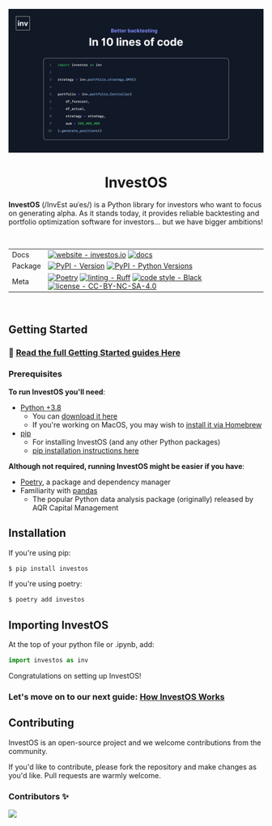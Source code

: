<p align="center"><img src="/assets/investos-banner.png" alt="InvestOS Banner"></p>
<h1 align="center">InvestOS</h1>

**InvestOS** (/InvEst əʊˈes/) is a Python library for investors who want to focus on generating alpha. As it stands today, it provides reliable backtesting and portfolio optimization software for investors... but we have bigger ambitions!

<br/>

|         |                                                                                                                                                                                                                                                                                                                                                                                                                                                                                                                                                                 |
| ------- | --------------------------------------------------------------------------------------------------------------------------------------------------------------------------------------------------------------------------------------------------------------------------------------------------------------------------------------------------------------------------------------------------------------------------------------------------------------------------------------------------------------------------------------------------------------- |
| Docs    | [![website - investos.io](https://img.shields.io/badge/website-investos.io-black)](https://investos.io/) [![docs](https://img.shields.io/readthedocs/investos)](https://investos.readthedocs.io/en/latest/)                                                                                                                                                                                                                                                                                                                                                     |
| Package | [![PyPI - Version](https://img.shields.io/pypi/v/investos.svg?logo=pypi&label=PyPI&logoColor=gold)](https://pypi.python.org/pypi/investos) [![PyPI - Python Versions](https://img.shields.io/pypi/pyversions/investos.svg?logo=python&label=Python&logoColor=gold)](https://pypi.org/project/investos/)                                                                                                                                                                                                                                                         |
| Meta    | [![Poetry](https://img.shields.io/endpoint?url=https://python-poetry.org/badge/v0.json)](https://python-poetry.org/) [![linting - Ruff](https://img.shields.io/endpoint?url=https://raw.githubusercontent.com/charliermarsh/ruff/main/assets/badge/v2.json)](https://github.com/astral-sh/ruff) [![code style - Black](https://img.shields.io/badge/code%20style-black-000000.svg)](https://github.com/psf/black) [![license - CC-BY-NC-SA-4.0](https://img.shields.io/badge/license-CC--BY--NC--SA--4.0-blue)](https://spdx.org/licenses/CC-BY-NC-SA-4.0.html) |

<br/>

## Getting Started

### 🔗 [Read the full Getting Started guides Here](https://investos.io/guides/introduction/getting_started)

### Prerequisites

**To run InvestOS you'll need**:

- [Python +3.8](https://www.python.org/doc/)
  - You can [download it here](https://www.python.org/downloads/)
  - If you're working on MacOS, you may wish to [install it via Homebrew](https://docs.python-guide.org/starting/install3/osx/)
- [pip](https://packaging.python.org/en/latest/key_projects/#pip)
  - For installing InvestOS (and any other Python packages)
  - [pip installation instructions here](https://packaging.python.org/en/latest/tutorials/installing-packages/)

**Although not required, running InvestOS might be easier if you have**:

- [Poetry](https://python-poetry.org/), a package and dependency manager
- Familiarity with [pandas](https://pandas.pydata.org/)
  - The popular Python data analysis package (originally) released by AQR Capital Management

## Installation

If you're using pip:

```bash
$ pip install investos
```

If you're using poetry:

```bash
$ poetry add investos
```

## Importing InvestOS

At the top of your python file or .ipynb, add:

```python
import investos as inv
```

Congratulations on setting up InvestOS!

### Let's move on to our next guide: [How InvestOS Works](https://investos.io/guides/introduction/how_investos_works)

## Contributing

InvestOS is an open-source project and we welcome contributions from the community.

If you'd like to contribute, please fork the repository and make changes as you'd like. Pull requests are warmly welcome.

### Contributors ✨

<a href="https://github.com/forecastos/investos/contributors">
  <img src="https://contrib.rocks/image?repo=forecastos/investos" />
</a>
